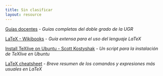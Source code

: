 ```yaml
---
title: Sin clasificar
layout: resource
---
```


[Guías docentes](http://grados.ugr.es/informaticaymatematicas/pages/infoacademica/guia-docente) - *Guías completas del doble grado de la UGR*

[LaTeX - Wikibooks](https://en.wikibooks.org/wiki/LaTeX) - *Guía extensa para el uso del lenguaje LaTeX*

[Install TeXlive on Ubuntu - Scott Kostyshak](https://github.com/scottkosty/install-tl-ubuntu) - *Un script para la instalación de TeXlive en Ubuntu*

[LaTeX cheatsheet](http://users.dickinson.edu/~richesod/latex/latexcheatsheet.pdf) - *Breve resumen de los comandos y expresiones más usuales en LaTeX*
